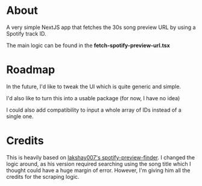 # About
A very simple NextJS app that fetches the 30s song preview URL by using a Spotify track ID.

The main logic can be found in the **fetch-spotify-preview-url.tsx**

# Roadmap
In the future, I'd like to tweak the UI which is quite generic and simple.

I'd also like to turn this into a usable package (for now, I have no idea)

I could also add compatibility to input a whole array of IDs instead of a single one.

# Credits
This is heavily based on [lakshay007's spotify-preview-finder](https://github.com/lakshay007/spot).
I changed the logic around, as his version required searching using the song title which I thought could have a huge margin of error.
However, I'm giving him all the credits for the scraping logic.